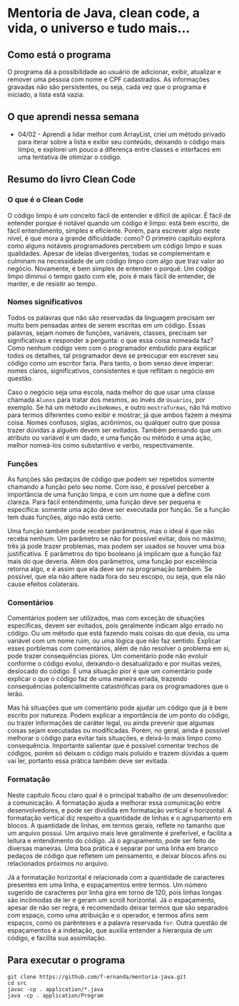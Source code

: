 # Mentoria de Java, clean code, a vida, o universo e tudo mais...

## Como está o programa

O programa dá a possibilidade ao usuário de adicionar, exibir, atualizar e remover uma pessoa com nome e CPF cadastrados.
As informações gravadas não são persistentes, ou seja, cada vez que o programa é iniciado, a lista está vazia.

## O que aprendi nessa semana

* 04/02 - Aprendi a lidar melhor com ArrayList, criei um método privado para iterar sobre a lista e exibir seu conteúdo, deixando o código mais limpo, e explorei um pouco a diferença entre classes e interfaces em uma tentativa de otimizar o código.

## Resumo do livro Clean Code

### O que é o Clean Code
O código limpo é um conceito fácil de entender e difícil de aplicar. 
É fácil de entender porque é notável quando um código é limpo: está bem escrito, de fácil entendimento, simples e eficiente. 
Porém, para escrever algo neste nível, é que mora a grande dificuldade: como? 
O primeiro capítulo explora como alguns notáveis programadores percebem um código limpo e suas qualidades. 
Apesar de ideias divergentes, todas se complementam e culminam na necessidade de um código limpo com algo que traz valor ao negócio.
Novamente, é bem simples de entender o porquê. Um código limpo diminui o tempo gasto com ele, pois é mais fácil de entender, de manter, e de resistir ao tempo.

###  Nomes significativos
Todos os palavras que não são reservadas da linguagem precisam ser muito bem pensadas antes de serem escritas em um código. 
Essas palavras, sejam nomes de funções, variáveis, classes, precisam ser significativas e responder a pergunta: o que essa coisa nomeada faz?
Como nenhum código vem com o programador embutido para explicar todos os detalhes, tal programador deve se preocupar em escrever seu código como um escritor faria.
Para tanto, o bom senso deve imperar: nomes claros, significativos, consistentes e que reflitam o negócio em questão.

Caso o negócio seja uma escola, nada melhor do que usar uma classe chamada `Alunos` para tratar dos mesmos, ao invés de `Usuários`, por exemplo. 
Se há um método `exibeNomes`, e outro `mostraTurmas`, não há motivo para termos diferentes como exibir e mostrar, já que ambos fazem a mesma coisa.
Nomes confusos, siglas, acrônimos, ou qualquer outro que possa trazer dúvidas a alguém devem ser evitados. 
Também pensando que um atributo ou variável é um dado, e uma função ou método é uma ação, melhor nomeá-los como substantivo e verbo, respectivamente.

### Funções
As funções são pedaços de código que podem ser repetidos somente chamando a função pelo seu nome.
Com isso, é possível perceber a importância de uma função limpa, e com um nome que a define com clareza.
Para fácil entendimento, uma função deve ser pequena e específica: somente uma ação deve ser executada por função.
Se a função tem duas funções, algo não está certo.

Uma função também pode receber parâmetros, mas o ideal é que não receba nenhum.
Um parâmetro se não for possível evitar, dois no máximo, três já pode trazer problemas, mas podem ser usados se houver uma boa justificativa.
E parâmetros do tipo booleano já implicam que a função faz mais do que deveria.
Além dos parâmetros, uma função por excelência retorna algo, e é assim que ela deve ser na programação também. 
Se possível, que ela não altere nada fora do seu escopo, ou seja, que ela não cause efeitos colaterais.

### Comentários
Comentários podem ser utilizados, mas com exceção de situações específicas, devem ser evitados, pois geralmente indicam algo errado no código.
Ou um método que está fazendo mais coisas do que devia, ou uma variável com um nome ruim, ou uma lógica que não faz sentido.
Explicar esses porblemas com comentários, além de não resolver o problema em si, pode trazer consequências piores.
Um comentário pode não evoluir conforme o código evolui, deixando-o desatualizado e por muitas vezes, deslocado do código.
E uma situação pior é que um comentário pode explicar o que o código faz de uma maneira errada, trazendo consequências potencialmente catastróficas para os programadores que o lerão.

Mas há situações que um comentário pode ajudar um código que já é bem escrito por natureza. 
Podem explicar a importância de um ponto do código, ou trazer informações de caráter legal, ou ainda prevenir que algumas coisas sejam executadas ou modificadas.
Porém, no geral, ainda é possível melhorar o código para evitar tais situações, e deixá-lo mais limpo como consequência.
Importante salientar que é possível comentar trechos de códigos, porém só deixam o código mais poluído e trazem dúvidas a quem vai ler, portanto essa prática também deve ser evitada.


### Formatação
Neste capítulo ficou claro qual é o principal trabalho de um desenvolvedor: a comunicação. 
A formatação ajuda a melhorar essa comunicação entre desenvolvedores, e pode ser dividida em formatação vertical e horizontal.
A formatação vertical diz respeito a quantidade de linhas e o agrupamento em blocos.
A quantidade de linhas, em termos gerais, reflete no tamanho que um arquivo possui. 
Um arquivo mais leve geralmente é preferível, e facilita a leitura e entendimento do código.
Já o agrupamento, pode ser feito de diversas maneiras. 
Uma boa prática é separar por uma linha em branco pedaços de código que refletem um pensamento, e deixar blocos afins ou relacionados próximos no arquivo.

Já a formatação horizontal é relacionada com a quantidade de caracteres presentes em uma linha, e espaçamentos entre termos.
Um número sugerido de caracteres por linha gira em torno de 120, pois linhas longas são incômodas de ler e geram um scroll horizontal.
Já o espaçamento, apesar de não ser regra, é recomendado deixar termos que são separados com espaço, como uma atribuição e o operador, e termos afins sem espaços, como os parênteses e a palavra reservada `for`.
Outra questão de espaçamentos é a indetação, que auxilia entender a hierarquia de um código, e facilita sua assimilação.


## Para executar o programa
```shell script
git clone https://github.com/f-ernanda/mentoria-java.git
cd src
javac -cp . application/*.java
java -cp . application/Program
```